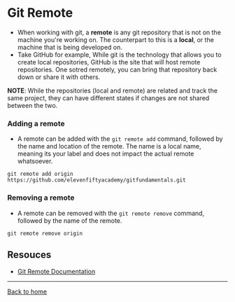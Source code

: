 # Git Remote
- When working with git, a **remote** is any git repository that is not on the machine you're working on. The counterpart to this is a **local**, or the machine that is being developed on.
- Take GitHub for example, While git is the technology that allows you to create local repositories, GitHub is the site that will host remote repositories. One sotred remotely, you can bring that repository back down or share it with others.

**NOTE**: While the repositories (local and remote) are related and track the same project, they can have different states if changes are not shared between the two.

### Adding a remote
- A remote can be added with the `git remote add` command, followed by the name and location of the remote. The name is a local name, meaning its your label and does not impact the actual remote whatsoever.
``` 
git remote add origin https://github.com/elevenfiftyacademy/gitfundamentals.git
```

### Removing a remote

- A remote can be removed with the `git remote remove` command, followed by the name of the remote.
```
git remote remove origin
```

## Resouces
- [Git Remote Documentation](https://git-dcm.com/docs/git-remote)
---
[Back to home](../Readme.md)

